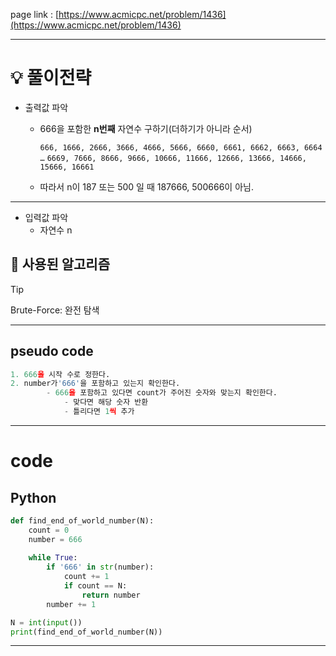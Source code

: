 page link : [https://www.acmicpc.net/problem/1436](https://www.acmicpc.net/problem/1436)

---

# 💡 풀이전략

- 출력값 파악
    - 666을 포함한 **n번째** 자연수 구하기(더하기가 아니라 순서)
        
        `666, 1666, 2666, 3666, 4666, 5666, 6660, 6661, 6662, 6663, 6664 …`
        `6669, 7666, 8666, 9666, 10666, 11666, 12666, 13666, 14666, 15666, 16661`
        
    - 따라서 n이 187 또는 500 일 때 187666, 500666이 아님.

---

- 입력값 파악
    - 자연수 n

## 🎨 사용된 알고리즘

> [!tip]
> Brute-Force: 완전 탐색

---

## pseudo code

```python
1. 666을 시작 수로 정한다.
2. number가'666'을 포함하고 있는지 확인한다.
		- 666을 포함하고 있다면 count가 주어진 숫자와 맞는지 확인한다.
			- 맞다면 해당 숫자 반환
			- 틀리다면 1씩 추가
```

---

# code

## Python

```python
def find_end_of_world_number(N):
    count = 0  
    number = 666
    
    while True:
        if '666' in str(number):
            count += 1 
            if count == N:
                return number
        number += 1  

N = int(input())
print(find_end_of_world_number(N))
```

---
